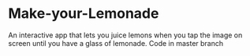 # Make-your-Lemonade
An interactive app that lets you juice lemons when you tap the image on screen until you have a glass of lemonade.
Code in master branch
